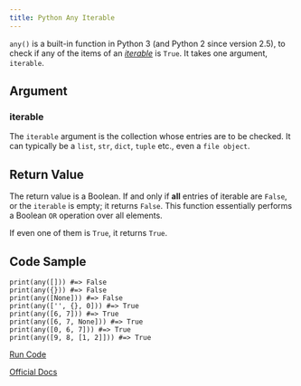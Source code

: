 ```yaml
---
title: Python Any Iterable
---
```

`any()` is a built-in function in Python 3 (and Python 2 since version 2.5), to check if any of the items of an <a href='https://docs.python.org/3/glossary.html#term-iterable' target='_blank' rel='nofollow'>_iterable_</a> is `True`. It takes one argument, `iterable`.

## Argument

### iterable

The `iterable` argument is the collection whose entries are to be checked. It can typically be a `list`, `str`, `dict`, `tuple` etc., even a `file object`.

## Return Value

The return value is a Boolean. If and only if **all** entries of iterable are `False`, or the `iterable` is empty; it returns `False`. This function essentially performs a Boolean `OR` operation over all elements.

If even one of them is `True`, it returns `True`.



## Code Sample

    print(any([])) #=> False
    print(any({})) #=> False
    print(any([None])) #=> False
    print(any(['', {}, 0])) #=> True
    print(any([6, 7])) #=> True
    print(any([6, 7, None])) #=> True
    print(any([0, 6, 7])) #=> True
    print(any([9, 8, [1, 2]])) #=> True

<a href='https://repl.it/CL9c/0' target='_blank' rel='nofollow'>Run Code</a>

<a href='https://docs.python.org/3/library/functions.html#any' target='_blank' rel='nofollow'>Official Docs</a>
